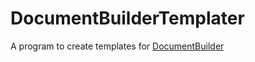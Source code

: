 # DocumentBuilderTemplater
 A program to create templates for [DocumentBuilder](https://github.com/MagicTurtle2203/DocumentBuilder)
